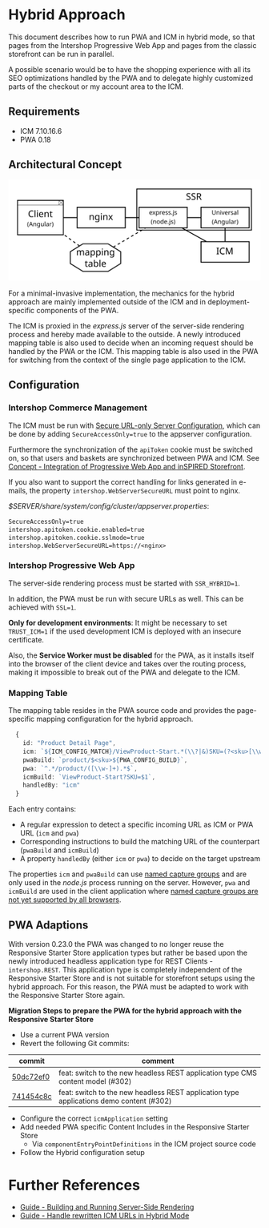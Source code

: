 <!--
kb_concepts
kb_pwa
kb_everyone
kb_sync_latest_only
-->

# Hybrid Approach

This document describes how to run PWA and ICM in hybrid mode, so that pages from the Intershop Progressive Web App and pages from the classic storefront can be run in parallel.

A possible scenario would be to have the shopping experience with all its SEO optimizations handled by the PWA and to delegate highly customized parts of the checkout or my account area to the ICM.

## Requirements

- ICM 7.10.16.6
- PWA 0.18

## Architectural Concept

![Hybrid Approach Architecture](hybrid-approach-architecture.svg)

For a minimal-invasive implementation, the mechanics for the hybrid approach are mainly implemented outside of the ICM and in deployment-specific components of the PWA.

The ICM is proxied in the _express.js_ server of the server-side rendering process and hereby made available to the outside.
A newly introduced mapping table is also used to decide when an incoming request should be handled by the PWA or the ICM.
This mapping table is also used in the PWA for switching from the context of the single page application to the ICM.

## Configuration

### Intershop Commerce Management

The ICM must be run with [Secure URL-only Server Configuration](https://docs.intershop.com/icm/7.10/olh/oma/en/search.html?searchQuery=SecureAccessOnly), which can be done by adding `SecureAccessOnly=true` to the appserver configuration.

Furthermore the synchronization of the `apiToken` cookie must be switched on, so that users and baskets are synchronized between PWA and ICM.
See [Concept - Integration of Progressive Web App and inSPIRED Storefront](https://support.intershop.com/kb/index.php/Display/2928F6).

If you also want to support the correct handling for links generated in e-mails, the property `intershop.WebServerSecureURL` must point to nginx.

_\$SERVER/share/system/config/cluster/appserver.properties_:

```properties
SecureAccessOnly=true
intershop.apitoken.cookie.enabled=true
intershop.apitoken.cookie.sslmode=true
intershop.WebServerSecureURL=https://<nginx>
```

### Intershop Progressive Web App

The server-side rendering process must be started with `SSR_HYBRID=1`.

In addition, the PWA must be run with secure URLs as well.
This can be achieved with `SSL=1`.

**Only for development environments**: It might be necessary to set `TRUST_ICM=1` if the used development ICM is deployed with an insecure certificate.

Also, the **Service Worker must be disabled** for the PWA, as it installs itself into the browser of the client device and takes over the routing process, making it impossible to break out of the PWA and delegate to the ICM.

### Mapping Table

The mapping table resides in the PWA source code and provides the page-specific mapping configuration for the hybrid approach.

```typescript
  {
    id: "Product Detail Page",
    icm: `${ICM_CONFIG_MATCH}/ViewProduct-Start.*(\\?|&)SKU=(?<sku>[\\w-]+).*$`,
    pwaBuild: `product/$<sku>${PWA_CONFIG_BUILD}`,
    pwa: `^.*/product/([\\w-]+).*$`,
    icmBuild: `ViewProduct-Start?SKU=$1`,
    handledBy: "icm"
  }
```

Each entry contains:

- A regular expression to detect a specific incoming URL as ICM or PWA URL (`icm` and `pwa`)
- Corresponding instructions to build the matching URL of the counterpart (`pwaBuild` and `icmBuild`)
- A property `handledBy` (either `icm` or `pwa`) to decide on the target upstream

The properties `icm` and `pwaBuild` can use [named capture groups](<https://2ality.com/2017/05/regexp-named-capture-groups.html#replace()-and-named-capture-groups>) and are only used in the _node.js_ process running on the server.
However, `pwa` and `icmBuild` are used in the client application where [named capture groups are not yet supported by all browsers](https://github.com/tc39/proposal-regexp-named-groups#implementations).

## PWA Adaptions

With version 0.23.0 the PWA was changed to no longer reuse the Responsive Starter Store application types but rather be based upon the newly introduced headless application type for REST Clients - `intershop.REST`.
This application type is completely independent of the Responsive Starter Store and is not suitable for storefront setups using the hybrid approach.
For this reason, the PWA must be adapted to work with the Responsive Starter Store again.

**Migration Steps to prepare the PWA for the hybrid approach with the Responsive Starter Store**

- Use a current PWA version
- Revert the following Git commits:

| commit                                                                                                  | comment                                                                                 |
| ------------------------------------------------------------------------------------------------------- | --------------------------------------------------------------------------------------- |
| [50dc72ef0](https://github.com/intershop/intershop-pwa/commit/50dc72ef083d6bee3c33edebef275b85762db618) | feat: switch to the new headless REST application type CMS content model (#302)         |
| [741454c8c](https://github.com/intershop/intershop-pwa/commit/741454c8c839dd001a3943236172d75ffd05541d) | feat: switch to the new headless REST application type applications demo content (#302) |

- Configure the correct `icmApplication` setting
- Add needed PWA specific Content Includes in the Responsive Starter Store
  - Via `componentEntryPointDefinitions` in the ICM project source code
- Follow the Hybrid configuration setup

# Further References

- [Guide - Building and Running Server-Side Rendering](../guides/ssr-startup.md)
- [Guide - Handle rewritten ICM URLs in Hybrid Mode](../guides/hybrid-approach-icm-url-rewriting.md)
